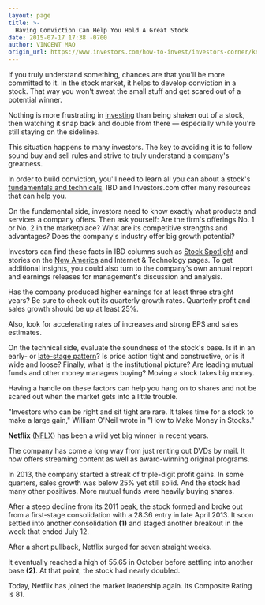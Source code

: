 ```yaml
---
layout: page
title: >-
  Having Conviction Can Help You Hold A Great Stock
date: 2015-07-17 17:38 -0700
author: VINCENT MAO
origin_url: https://www.investors.com/how-to-invest/investors-corner/know-your-stock-well
---
```





If you truly understand something, chances are that you'll be more committed to it. In the stock market, it helps to develop conviction in a stock. That way you won't sweat the small stuff and get scared out of a potential winner.


Nothing is more frustrating in [investing](http://education.investors.com/) than being shaken out of a stock, then watching it snap back and double from there — especially while you're still staying on the sidelines.


This situation happens to many investors. The key to avoiding it is to follow sound buy and sell rules and strive to truly understand a company's greatness.


In order to build conviction, you'll need to learn all you can about a stock's [fundamentals and technicals](http://education.investors.com/investors-corner/761584-use-ibd-stock-checkup-to-check-health.htm). IBD and Investors.com offer many resources that can help you.


On the fundamental side, investors need to know exactly what products and services a company offers. Then ask yourself: Are the firm's offerings No. 1 or No. 2 in the marketplace? What are its competitive strengths and advantages? Does the company's industry offer big growth potential?


Investors can find these facts in IBD columns such as [Stock Spotlight](http://news.investors.com/investing/stock-spotlight.htm) and stories on the [New America](http://news.investors.com/business/new-america.htm) and Internet & Technology pages. To get additional insights, you could also turn to the company's own annual report and earnings releases for management's discussion and analysis.


Has the company produced higher earnings for at least three straight years? Be sure to check out its quarterly growth rates. Quarterly profit and sales growth should be up at least 25%.


Also, look for accelerating rates of increases and strong EPS and sales estimates.


On the technical side, evaluate the soundness of the stock's base. Is it in an early- or [late-stage pattern](http://education.investors.com/investors-corner/757525-buy-early-not-late.htm)? Is price action tight and constructive, or is it wide and loose? Finally, what is the institutional picture? Are leading mutual funds and other money managers buying? Moving a stock takes big money.


Having a handle on these factors can help you hang on to shares and not be scared out when the market gets into a little trouble.


"Investors who can be right and sit tight are rare. It takes time for a stock to make a large gain," William O'Neil wrote in "How to Make Money in Stocks."


**Netflix** ([NFLX](https://research.investors.com/quote.aspx?symbol=NFLX)) has been a wild yet big winner in recent years.


The company has come a long way from just renting out DVDs by mail. It now offers streaming content as well as award-winning original programs.


In 2013, the company started a streak of triple-digit profit gains. In some quarters, sales growth was below 25% yet still solid. And the stock had many other positives. More mutual funds were heavily buying shares.


After a steep decline from its 2011 peak, the stock formed and broke out from a first-stage consolidation with a 28.36 entry in late April 2013. It soon settled into another consolidation **(1)** and staged another breakout in the week that ended July 12.


After a short pullback, Netflix surged for seven straight weeks.


It eventually reached a high of 55.65 in October before settling into another base  **(2)**. At that point, the stock had nearly doubled.


Today, Netflix has joined the market leadership again. Its Composite Rating is 81.




